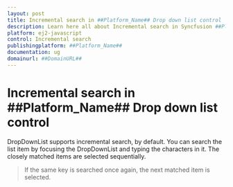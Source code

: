 ```yaml
---
layout: post
title: Incremental search in ##Platform_Name## Drop down list control | Syncfusion
description: Learn here all about Incremental search in Syncfusion ##Platform_Name## Drop down list control of Syncfusion Essential JS 2 and more.
platform: ej2-javascript
control: Incremental search 
publishingplatform: ##Platform_Name##
documentation: ug
domainurl: ##DomainURL##
---
```


# Incremental search in ##Platform_Name## Drop down list control

DropDownList supports incremental search, by default. You can search the list item by focusing the DropDownList and typing the characters in it. The closely matched items are selected sequentially.

> If the same key is searched once again, the next matched item is selected.